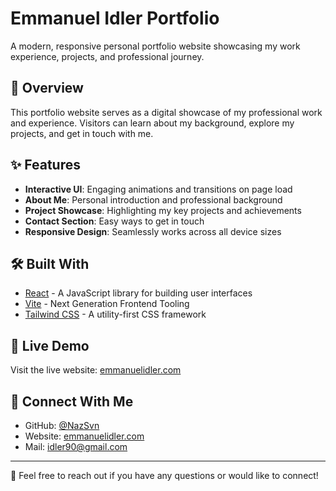 # Emmanuel Idler Portfolio

A modern, responsive personal portfolio website showcasing my work experience, projects, and professional journey.

## 🚀 Overview

This portfolio website serves as a digital showcase of my professional work and experience. Visitors can learn about my background, explore my projects, and get in touch with me.

## ✨ Features

- **Interactive UI**: Engaging animations and transitions on page load
- **About Me**: Personal introduction and professional background
- **Project Showcase**: Highlighting my key projects and achievements
- **Contact Section**: Easy ways to get in touch
- **Responsive Design**: Seamlessly works across all device sizes

## 🛠️ Built With

- [React](https://reactjs.org/) - A JavaScript library for building user interfaces
- [Vite](https://vitejs.dev/) - Next Generation Frontend Tooling
- [Tailwind CSS](https://tailwindcss.com/) - A utility-first CSS framework

## 🔗 Live Demo

Visit the live website: [emmanuelidler.com](https://emmanuelidler.com)

## 👋 Connect With Me

- GitHub: [@NazSvn](https://github.com/NazSvn)
- Website: [emmanuelidler.com](https://emmanuelidler.com)
- Mail: idler90@gmail.com

---

📝 Feel free to reach out if you have any questions or would like to connect!
